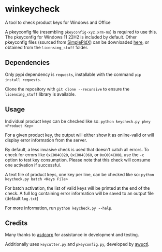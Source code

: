 # winkeycheck

A tool to check product keys for Windows and Office

A pkeyconfig file (resembling `pkeyconfig-xyz.xrm-ms`) is required to use this. The pkeyconfig for Windows 11 22H2 is included by default. Other pkeyconfig files (sourced from [SimplePidX](https://forums.mydigitallife.net/threads/simplepidx-simple-yet-powerful-product-key-checker.80300/)) can be downloaded [here](https://files.catbox.moe/9tkls4.7z), or obtained from the `licensing_stuff` folder.

## Dependencies

Only pypi dependency is `requests`, installable with the command `pip install requests`.

Clone the repository with `git clone --recursive` to ensure the `licensing_stuff` library is available.

## Usage

Individual product keys can be checked like so: `python keycheck.py pkey <Product Key>`

For a given product key, the output will either show it as online-valid or will display error information from the server.

By default, a less invasive check is used that doesn't catch all errors. To check for errors like `0xC004C020`, `0xC004C060`, or `0xC004C008`, use the `-c` option to test key consumption. Please note that this check will consume one activation if successful.

A text file of product keys, one key per line, can be checked like so: `python keycheck.py batch <Keys File>`

For batch activation, the list of valid keys will be printed at the end of the check. A full log containing error information will be saved to an output file (default `log.txt`)

For more information, run `python keycheck.py --help`.

## Credits

Many thanks to [asdcorp](https://github.com/asdcorp) for assistance in development and testing.

Additionally uses `keycutter.py` and `pkeyconfig.py`, developed by [awuctl](https://github.com/awuctl).
